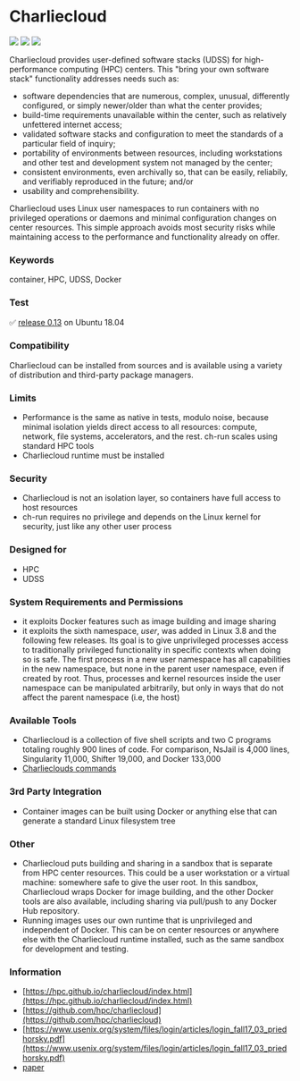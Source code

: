 # Charliecloud
<img src="https://img.shields.io/github/stars/hpc/charliecloud">
<img src="https://img.shields.io/github/forks/hpc/charliecloud">
<img src="https://img.shields.io/github/issues/hpc/charliecloud">

Charliecloud provides user-defined software stacks (UDSS) for high-performance computing (HPC) centers. This "bring your own software stack" functionality addresses needs such as:

- software dependencies that are numerous, complex, unusual, differently configured, or simply newer/older than what the center provides;
- build-time requirements unavailable within the center, such as relatively unfettered internet access;
- validated software stacks and configuration to meet the standards of a particular field of inquiry;
- portability of environments between resources, including workstations and other test and development system not managed by the center;
- consistent environments, even archivally so, that can be easily, reliabily, and verifiably reproduced in the future; and/or
- usability and comprehensibility.

Charliecloud uses Linux user namespaces to run containers with no privileged operations or daemons and minimal configuration changes on center resources. This simple approach avoids most security risks while maintaining access to the performance and functionality already on offer.

### Keywords
container, HPC, UDSS, Docker

### Test
✅ [release 0.13](https://github.com/hpc/charliecloud/releases/tag/v0.13) on Ubuntu 18.04

### Compatibility
Charliecloud can be installed from sources and is available using a variety of distribution and third-party package managers.

### Limits
- Performance is the same as native in tests, modulo noise, because minimal isolation yields direct access to all resources: compute, network, file systems, accelerators, and the rest. ch-run scales using standard HPC tools
- Charliecloud runtime must be installed

### Security
- Charliecloud is not an isolation layer, so containers have full access to host resources
- ch-run requires no privilege and depends on the Linux kernel for security, just like any other user process

### Designed for
- HPC
- UDSS

### System Requirements and Permissions
- it exploits Docker features such as image building and image sharing
- it exploits the sixth namespace, *user*, was added in Linux 3.8 and the following few releases. Its goal is to give unprivileged processes access to traditionally privileged functionality in specific contexts when doing so is safe. The first process in a new user namespace has all capabilities in the new namespace, but none in the parent user namespace, even if created by root. Thus, processes and kernel resources inside the user namespace can be manipulated arbitrarily, but only in ways that do not affect the parent namespace (i.e, the host)

### Available Tools
- Charliecloud is a collection of five shell scripts and two C programs totaling roughly 900 lines of code. For comparison, NsJail is 4,000 lines, Singularity 11,000, Shifter 19,000, and Docker 133,000
- [Charlieclouds commands](https://hpc.github.io/charliecloud/command-usage.html#)

### 3rd Party Integration
- Container images can be built using Docker or anything else that can generate a standard Linux filesystem tree

### Other
- Charliecloud puts building and sharing in a sandbox that is separate from HPC center resources. This could be a user workstation or a virtual machine: somewhere safe to give the user root. In this sandbox, Charliecloud wraps Docker for image building, and the other Docker tools are also available, including sharing via pull/push to any Docker Hub repository.
- Running images uses our own runtime that is unprivileged and independent of Docker. This can be on center resources or anywhere else with the Charliecloud runtime installed, such as the same sandbox for development and testing.


### Information
- [https://hpc.github.io/charliecloud/index.html](https://hpc.github.io/charliecloud/index.html)
- [https://github.com/hpc/charliecloud](https://github.com/hpc/charliecloud)
- [https://www.usenix.org/system/files/login/articles/login_fall17_03_priedhorsky.pdf](https://www.usenix.org/system/files/login/articles/login_fall17_03_priedhorsky.pdf)
- [paper](/papers/CharlieCloud.pdf)